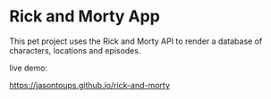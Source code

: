 # Rick and Morty App

This pet project uses the Rick and Morty API to render a database of characters, locations and episodes.

live demo:

https://jasontoups.github.io/rick-and-morty
